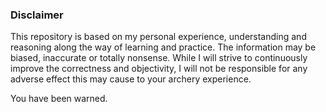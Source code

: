 ### Disclaimer

This repository is based on my personal experience, understanding and reasoning along the way of learning and practice. The information may be biased, inaccurate or totally nonsense. While I will strive to continuously improve the correctness and objectivity, I will not be responsible for any adverse effect this may cause to your archery experience.

You have been warned.